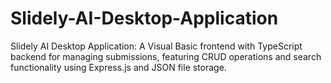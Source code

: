 # Slidely-AI-Desktop-Application
Slidely AI Desktop Application: A Visual Basic frontend with TypeScript backend for managing submissions, featuring CRUD operations and search functionality using Express.js and JSON file storage.
